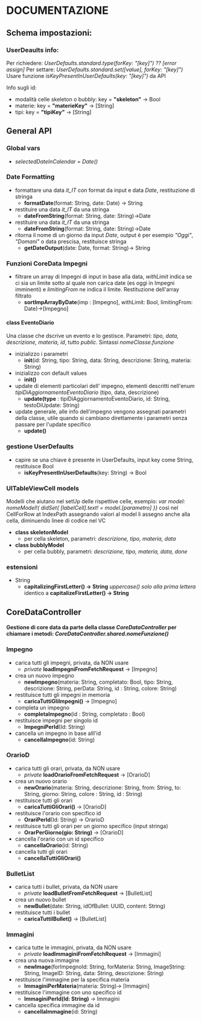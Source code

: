 #  DOCUMENTAZIONE

## Schema impostazioni:
### UserDeaults info: 
Per richiedere: *UserDefaults.standard.type(forKey: "[key]") ?? [error assign]*
Per settare: *UserDefaults.standard.set([value], forKey: "[key]")*
Usare funzione *isKeyPresentInUserDefaults(key: "[key]")* da API

Info sugli id:
 - modalità celle  skeleton o bubbly: key = **"skeleton"** -> Bool
 - materie: key = **"materieKey"** -> [String]
 - tipi: key = **"tipiKey"** -> [String]
 
## General API
### Global vars
- *selectedDateInCalendar = Date()*
### Date Formatting
-  formattare una data *it_IT* con format da input e data *Date*, restituzione di stringa
    - **formatDate**(format: String, date: Date) -> String
-  restituire una data *it_IT* da una stringa 
    - **dateFromString**(format: String, date: String)->Date
-  restituire una data *it_IT* da una stringa 
    - **dateFromString**(format: String, date: String)->Date
- ritorna il nome di un giorno da input *Date*, output è per esempio *"Oggi"*, *"Domani"* o data prescisa, restituisce stringa
    - **getDateOutput**(date: Date, format: String)-> String
### Funzioni CoreData Impegni
 - filtrare un array di Impegni di input in base alla data, *withLimit* indica se ci sia un limite sotto al quale non carica date (es oggi in Impegni imminenti) e *limitingFrom* ne indica il limite. Restituzione dell'array filtrato
    - **sortImpArrayByDate**(imp : [Impegno], withLimit: Bool, limitingFrom: Date)->[Impegno]
#### class EventoDiario
Una classe che dscrive un evento e lo gestisce. Parametri: *tipo, data, descrizione, materia, id*, tutto *public*. Sintassi *nomeClasse.funzione*
- inizializzo i parametri
    - **init**(id: String, tipo: String, data: String, descrizione: String, materia: String)
- inizializzo con default values
    - **init()**
- update di elementi particolari dell' impegno, elementi descritti nell'enum *tipiDiAggiornamentoEventoDiario* (tipo, data, descrizione)
    - **update(type** : tipiDiAggiornamentoEventoDiario, id: String, testoDiUpdate: String)
- update generale, alle info dell'impegno vengono assegnati parametri della classe, utile quando si cambiano direttamente i parametri senza passare per l'update specifico
    - **update()**
### gestione UserDefaults
- capire se una chiave è presente in UserDefaults, input key come String, restituisce Bool
    - **isKeyPresentInUserDefaults**(key: String) -> Bool
### UITableViewCell models
Modelli che aiutano nel setUp delle rispettive celle, esempio:
*var model: nomeModel!{
    didSet{
        [labelCell].text! = model.[parametro] }}*
così nel CellForRow at IndexPath assegnando valori al model li assegno anche alla cella, diminuendo linee di codice nel VC
- **class skeletonModel**
    - per cella skeleton, parametri: *descrizione, tipo, materia, data*
- **class bubblyModel**
    - per cella bubbly, parametri: *descrizione, tipo, materia, data, done*
### estensioni
- String
    - **capitalizingFirstLetter() -> String** *uppercase() solo alla prima lettera* identico a **capitalizeFirstLetter() -> String**
## CoreDataController
#### Gestione di core data da parte della classe *CoreDataController* per chiamare i metodi: *CoreDataController.shared.nomeFunzione()*
### Impegno
- carica tutti gli impegni, privata, da NON usare
    - *private* **loadImpegniFromFetchRequest** -> [Impegno]
- crea un nuovo impegno
    - **newImpegno**(materia: String, completato: Bool, tipo: String, descrizione: String, perData: String, id : String, colore: String)
- restituisce tutti gli impegni in memoria
    - **caricaTuttiGliImpegni()** -> [Impegno]
- completa un impegno
    - **completaImpegno**(id : String, completato : Bool)
- restituisce impegni per singolo id
    - **ImpegniPerId**(Id: String)
- cancella un impegno in base alll'id
    - **cancellaImpegno**(id: String)
### OrarioD
- carica tutti gli orari, privata, da NON usare
   - *private* **loadOrarioFromFetchRequest** -> [OrarioD]
- crea un nuovo orario
    - **newOrario**(materia: String, descrizione: String, from: String, to: String, giorno: String, colore : String, id : String)
- restituisce tutti gli orari
    - **caricaTuttiGliOrari()** -> [OrarioD]
- restituisce l'orario con specifico id
    - **OrariPerId**(Id: String) -> OrarioD
- restituisce tutti gli orari per un giorno specifico (input stringa)
    - **OrarPerGiorno(gio: String)** -> [OrarioD]
- cancella l'orario con un id specifico
    - **cancellaOrario**(id: String)
- cancella tutti gli orari
    - **cancellaTuttiGliOrari()**
### BulletList
 - carica tutti i bullet, privata, da NON usare
    - *private* **loadBulletFromFetchRequest** -> [BulletList]  
- crea un nuovo bullet
    - **newBullet**(date: String, idOfBullet: UUID, content: String)
- restituisce tutti i bullet
    - **caricaTuttiIBullet()** -> [BulletList]

### Immagini
 - carica tutte le immagini, privata, da NON usare
    - *private* **loadImmaginiFromFetchRequest** -> [Immagini]
- crea una nuova immagine
    - **newImage**(forImpegnoId: String, forMateria: String, ImageString: String, ImageID: String, data: String, descrizione: String)
- restituisce l'immagine per la specifica materia
    - **ImmaginiPerMateria**(materia: String)-> [Immagini]
- restituisce l'immagine con uno specifico id
    - **ImmaginiPerId(Id: String)** -> Immagini
- cancella specifica immagine da id
    - **cancellaImmagine**(id: String)
    

